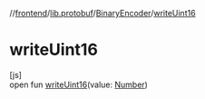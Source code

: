 //[frontend](../../../index.md)/[lib.protobuf](../index.md)/[BinaryEncoder](index.md)/[writeUint16](write-uint16.md)

# writeUint16

[js]\
open fun [writeUint16](write-uint16.md)(value: [Number](https://kotlinlang.org/api/latest/jvm/stdlib/kotlin/-number/index.html))
